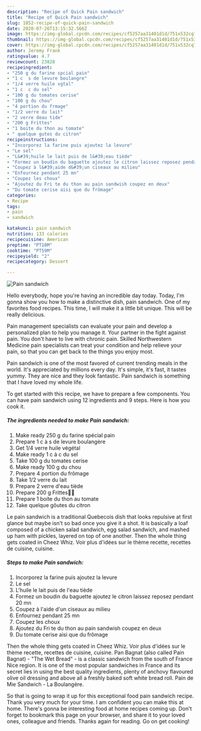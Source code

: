 ```yaml
---
description: "Recipe of Quick Pain sandwich"
title: "Recipe of Quick Pain sandwich"
slug: 1852-recipe-of-quick-pain-sandwich
date: 2020-07-26T13:15:32.566Z
image: https://img-global.cpcdn.com/recipes/cf5257aa31401d1d/751x532cq70/pain-sandwich-photo-principale-de-la-recette.jpg
thumbnail: https://img-global.cpcdn.com/recipes/cf5257aa31401d1d/751x532cq70/pain-sandwich-photo-principale-de-la-recette.jpg
cover: https://img-global.cpcdn.com/recipes/cf5257aa31401d1d/751x532cq70/pain-sandwich-photo-principale-de-la-recette.jpg
author: Jeremy Frank
ratingvalue: 4.7
reviewcount: 23828
recipeingredient:
- "250 g du farine spcial pain"
- "1 c  s de levure boulangre"
- "1/4 verre huile vgtal"
- "1 c  c du sel"
- "100 g du tomates cerise"
- "100 g du chou"
- "4 portion du frmage"
- "1/2 verre du lait"
- "2 verre deau tide"
- "200 g Frittes"
- "1 boite du thon au tomate"
- " quelque gutes du citron"
recipeinstructions:
- "Incorporez la farine puis ajoutez la levure"
- "Le sel"
- "L&#39;huile le lait puis de l&#39;eau tiède"
- "Formez un boudin du baguette ajoutez le citron laissez reposez pendant 20 mn"
- "Coupez à l&#39;aide d&#39;un ciseaux au milieu"
- "Enfournez pendant 25 mn"
- "Coupez les choux"
- "Ajoutez du Fri te du thon au pain sandwish coupez en deux"
- "Du tomate cerise aisi que du frômage"
categories:
- Recipe
tags:
- pain
- sandwich

katakunci: pain sandwich 
nutrition: 133 calories
recipecuisine: American
preptime: "PT10M"
cooktime: "PT59M"
recipeyield: "2"
recipecategory: Dessert

---
```



![Pain sandwich](https://img-global.cpcdn.com/recipes/cf5257aa31401d1d/751x532cq70/pain-sandwich-photo-principale-de-la-recette.jpg)

Hello everybody, hope you're having an incredible day today. Today, I'm gonna show you how to make a distinctive dish, pain sandwich. One of my favorites food recipes. This time, I will make it a little bit unique. This will be really delicious.

Pain management specialists can evaluate your pain and develop a personalized plan to help you manage it. Your partner in the fight against pain. You don&#39;t have to live with chronic pain. Skilled Northwestern Medicine pain specialists can treat your condition and help relieve your pain, so that you can get back to the things you enjoy most.

Pain sandwich is one of the most favored of current trending meals in the world. It's appreciated by millions every day. It's simple, it's fast, it tastes yummy. They are nice and they look fantastic. Pain sandwich is something that I have loved my whole life.


To get started with this recipe, we have to prepare a few components. You can have pain sandwich using 12 ingredients and 9 steps. Here is how you cook it.

<!--inarticleads1-->

##### The ingredients needed to make Pain sandwich:

1. Make ready 250 g du farine spécial pain
1. Prepare 1 c à s de levure boulangère
1. Get 1/4 verre huile végétal
1. Make ready 1 c à c du sel
1. Take 100 g du tomates cerise
1. Make ready 100 g du chou
1. Prepare 4 portion du frômage
1. Take 1/2 verre du lait
1. Prepare 2 verre d&#39;eau tiède
1. Prepare 200 g Frittes🍟🍞
1. Prepare 1 boite du thon au tomate
1. Take  quelque gôutes du citron


Le pain sandwich is a traditional Quebecois dish that looks repulsive at first glance but maybe isn&#39;t so bad once you give it a shot. It is basically a loaf composed of a chicken salad sandwich, egg salad sandwich, and mashed up ham with pickles, layered on top of one another. Then the whole thing gets coated in Cheez Whiz. Voir plus d&#39;idées sur le thème recette, recettes de cuisine, cuisine. 

<!--inarticleads2-->

##### Steps to make Pain sandwich:

1. Incorporez la farine puis ajoutez la levure
1. Le sel
1. L&#39;huile le lait puis de l&#39;eau tiède
1. Formez un boudin du baguette ajoutez le citron laissez reposez pendant 20 mn
1. Coupez à l&#39;aide d&#39;un ciseaux au milieu
1. Enfournez pendant 25 mn
1. Coupez les choux
1. Ajoutez du Fri te du thon au pain sandwish coupez en deux
1. Du tomate cerise aisi que du frômage


Then the whole thing gets coated in Cheez Whiz. Voir plus d&#39;idées sur le thème recette, recettes de cuisine, cuisine. Pan Bagnat (also called Pain Bagnat) - &#34;The Wet Bread&#34; - is a classic sandwich from the south of France Nice region. It is one of the most popular sandwiches in France and its secret lies in using the best quality ingredients, plenty of anchovy flavoured olive oil dressing and above all a freshly baked soft white bread roll. Pain de Mie Sandwich - La Boulangère. 

So that is going to wrap it up for this exceptional food pain sandwich recipe. Thank you very much for your time. I am confident you can make this at home. There's gonna be interesting food at home recipes coming up. Don't forget to bookmark this page on your browser, and share it to your loved ones, colleague and friends. Thanks again for reading. Go on get cooking!
